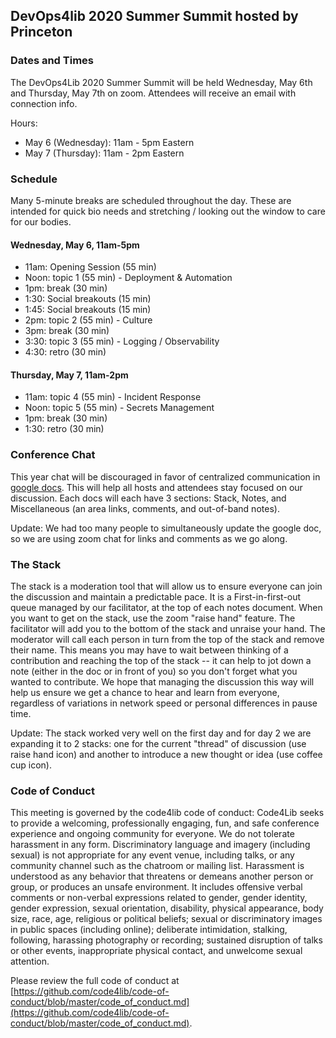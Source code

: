 ## DevOps4lib 2020 Summer Summit hosted by Princeton

### Dates and Times

The DevOps4Lib 2020 Summer Summit will be held Wednesday, May 6th and Thursday, May 7th on zoom. Attendees will receive an email with connection info.

Hours:

* May 6 (Wednesday): 11am - 5pm Eastern
* May 7 (Thursday): 11am - 2pm Eastern

### Schedule
Many 5-minute breaks are scheduled throughout the day. These are intended for quick bio needs and stretching / looking out the window to care for our bodies.

#### Wednesday, May 6, 11am-5pm
* 11am: Opening Session (55 min)
* Noon: topic 1 (55 min) - Deployment & Automation
* 1pm: break (30 min)
* 1:30: Social breakouts (15 min)
* 1:45: Social breakouts (15 min)
* 2pm: topic 2 (55 min) - Culture
* 3pm: break (30 min)
* 3:30: topic 3 (55 min) - Logging / Observability
* 4:30: retro (30 min)

#### Thursday, May 7, 11am-2pm
* 11am: topic 4 (55 min) - Incident Response
* Noon: topic 5 (55 min) - Secrets Management
* 1pm: break (30 min)
* 1:30: retro (30 min)

### Conference Chat
This year chat will be discouraged in favor of centralized communication in
[google
docs](https://drive.google.com/drive/folders/1INxx_Z3kWe7Zu30p76telRitMB8qa4tV). This will help all hosts and attendees stay focused on our
discussion. Each docs will each have 3 sections: Stack, Notes, and Miscellaneous (an area links, comments, and out-of-band notes).

Update: We had too many people to simultaneously update the google doc, so we
are using zoom chat for links and comments as we go along.

### The Stack

The stack is a moderation tool that will allow us to ensure everyone can join the discussion and maintain a predictable pace. It is a First-in-first-out queue managed by our facilitator, at the top of each notes document. When you want to get on the stack, use the zoom "raise hand" feature. The facilitator will add you to the bottom of the stack and unraise your hand. The moderator will call each person in turn from the top of the stack and remove their name. This means you may have to wait between thinking of a contribution and reaching the top of the stack -- it can help to jot down a note (either in the doc or in front of you) so you don't forget what you wanted to contribute. We hope that managing the discussion this way will help us ensure we get a chance to hear and learn from everyone, regardless of variations in network speed or personal differences in pause time.

Update: The stack worked very well on the first day and for day 2 we are
expanding it to 2 stacks: one for the current "thread" of discussion (use raise
hand icon) and another
to introduce a new thought or idea (use coffee cup icon).

### Code of Conduct
This meeting is governed by the code4lib code of conduct:
Code4Lib seeks to provide a welcoming, professionally engaging, fun, and safe conference experience and ongoing community for everyone. We do not tolerate harassment in any form. Discriminatory language and imagery (including sexual) is not appropriate for any event venue, including talks, or any community channel such as the chatroom or mailing list.
Harassment is understood as any behavior that threatens or demeans another person or group, or produces an unsafe environment. It includes offensive verbal comments or non-verbal expressions related to gender, gender identity, gender expression, sexual orientation, disability, physical appearance, body size, race, age, religious or political beliefs; sexual or discriminatory images in public spaces (including online); deliberate intimidation, stalking, following, harassing photography or recording; sustained disruption of talks or other events, inappropriate physical contact, and unwelcome sexual attention.

Please review the full code of conduct at [https://github.com/code4lib/code-of-conduct/blob/master/code_of_conduct.md](https://github.com/code4lib/code-of-conduct/blob/master/code_of_conduct.md).
